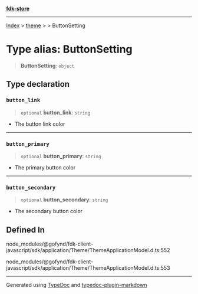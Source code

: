 [**fdk-store**](../../../README.md)
***

[Index](../../../API.md) > [theme](../../README.md) > [<internal>](../README.md) > ButtonSetting

# Type alias: ButtonSetting

> **ButtonSetting**: `object`

## Type declaration

### `button_link`

> `optional` **button\_link**: `string`

- The button link color

***

### `button_primary`

> `optional` **button\_primary**: `string`

- The primary button color

***

### `button_secondary`

> `optional` **button\_secondary**: `string`

- The secondary button color

## Defined In

node\_modules/@gofynd/fdk-client-javascript/sdk/application/Theme/ThemeApplicationModel.d.ts:552

node\_modules/@gofynd/fdk-client-javascript/sdk/application/Theme/ThemeApplicationModel.d.ts:553

***
Generated using [TypeDoc](https://typedoc.org/) and [typedoc-plugin-markdown](https://www.npmjs.com/package/typedoc-plugin-markdown)
